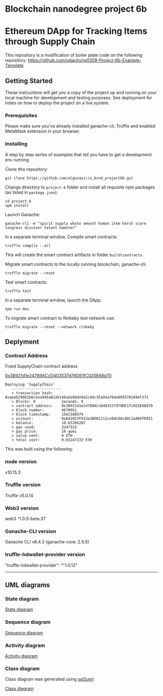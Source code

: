 # Blockchain nanodegree project 6b 
# Ethereum DApp for Tracking Items through Supply Chain
This repository is a modification of boiler plate code on the following repository: 
https://github.com/udacity/nd1309-Project-6b-Example-Template

## Getting Started

These instructions will get you a copy of the project up and running on your local machine for development and testing purposes. See deployment for notes on how to deploy the project on a live system.

### Prerequisites

Please make sure you've already installed ganache-cli, Truffle and enabled MetaMask extension in your browser.

### Installing

A step by step series of examples that tell you have to get a development env running

Clone this repository:

```
git clone https://github.com/algosayir/u_bcnd_project6b.git
```

Change directory to ```project-6``` folder and install all requisite npm packages (as listed in ```package.json```):

```
cd project-6
npm install
```

Launch Ganache:

```
ganache-cli -m "spirit supply whale amount human item harsh scare congress discover talent hamster"
```

In a separate terminal window, Compile smart contracts:

```
truffle compile --all
```

This will create the smart contract artifacts in folder ```build\contracts```.

Migrate smart contracts to the locally running blockchain, ganache-cli:

```
truffle migrate --reset
```

Test smart contracts:

```
truffle test
```

In a separate terminal window, launch the DApp:

```
npm run dev
```

To migrate smart contract to Rinkeby test network use:
```
truffle migrate --reset --network rinkeby
```

## Deplyment 
### Contract Address
Fixed SupplyChain contract address 

[0x38921d1e24789ACcD403537d79DE1fC025E68d70](https://rinkeby.etherscan.io/address/0x38921d1e24789ACcD403537d79DE1fC025E68d70)

```
Deploying 'SupplyChain'
   -----------------------
   > transaction hash:    0xaeeb29061b6c5ea945a01ab146ada49de9a2c4dc35a94af0da8955701944f371
   > Blocks: 0            Seconds: 9
   > contract address:    0x38921d1e24789ACcD403537d79DE1fC025E68d70
   > block number:        4670051
   > block timestamp:     1562180574
   > account:             0x6d1657F913a3BD62212ce94C60c8DC2a460fD951
   > balance:             18.65266282
   > gas used:            3247333
   > gas price:           10 gwei
   > value sent:          0 ETH
   > total cost:          0.03247333 ETH
```

This was built using the following:
### node version
v10.15.3

### Truffle version
Truffle v5.0.14 

### Web3 version
web3 ^1.0.0-beta.37

### Ganache-CLI version
Ganache CLI v6.4.3 (ganache-core: 2.5.5)

### truffle-hdwallet-provider version
"truffle-hdwallet-provider": "^1.0.12"

---------------------------------------------------------------------

## UML diagrams
### State diagram 
[State diagram](https://github.com/algosayir/u_bcnd_project6b/blob/master/images/State_diagram.png)
### Sequence diagram 
[Sequence diagram](https://github.com/algosayir/u_bcnd_project6b/blob/master/images/Sequence_diagram.png)
### Activity diagram 
[Activity diagram](https://github.com/algosayir/u_bcnd_project6b/blob/master/images/Activity_diagram.png)
### Class diagram 
Class diagram was generated using [sol2uml](https://github.com/naddison36/sol2uml)

[Class diagram](https://github.com/algosayir/u_bcnd_project6b/blob/master/images/Class_diagram.png)
